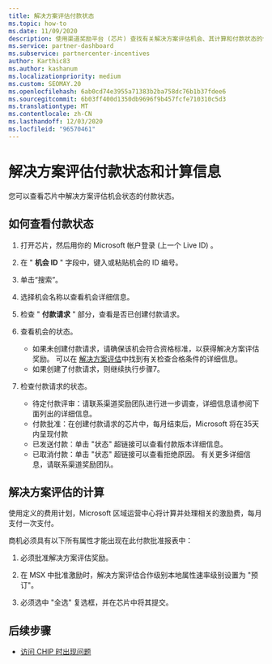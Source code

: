 ```yaml
---
title: 解决方案评估付款状态
ms.topic: how-to
ms.date: 11/09/2020
description: 使用渠道奖励平台 (芯片) 查找有关解决方案评估机会、其计算和付款状态的信息。
ms.service: partner-dashboard
ms.subservice: partnercenter-incentives
author: Karthic83
ms.author: kashanum
ms.localizationpriority: medium
ms.custom: SEOMAY.20
ms.openlocfilehash: 6ab0cd74e3955a71383b2ba758dc76b1b37fdee6
ms.sourcegitcommit: 6b03ff400d1350db9696f9b457fcfe710310c5d3
ms.translationtype: MT
ms.contentlocale: zh-CN
ms.lasthandoff: 12/03/2020
ms.locfileid: "96570461"
---
```

# <a name="solution-assessment-payment-status-and-calculation-info"></a>解决方案评估付款状态和计算信息

您可以查看芯片中解决方案评估机会状态的付款状态。

## <a name="how-to-review-your-payment-status"></a>如何查看付款状态

1. 打开芯片，然后用你的 Microsoft 帐户登录 (上一个 Live ID) 。
2. 在 " **机会 ID** " 字段中，键入或粘贴机会的 ID 编号。
3. 单击“搜索”。 
4. 选择机会名称以查看机会详细信息。
5. 检查 " **付款请求** " 部分，查看是否已创建付款请求。
6. 查看机会的状态。

    - 如果未创建付款请求，请确保该机会符合资格标准，以获得解决方案评估奖励。 可以在 [解决方案评估](chip-solution-assessment.md)中找到有关检查合格条件的详细信息。
    - 如果创建了付款请求，则继续执行步骤7。
7. 检查付款请求的状态。

    - 待定付款评审：请联系渠道奖励团队进行进一步调查，详细信息请参阅下面列出的详细信息。
    - 付款批准：在创建付款请求的芯片中，每月结束后，Microsoft 将在35天内呈现付款
    -  已发送付款：单击 "状态" 超链接可以查看付款版本详细信息。
    - 已取消付款：单击 "状态" 超链接可以查看拒绝原因。 有关更多详细信息，请联系渠道奖励团队。

## <a name="calculations-for-solutions-assessment"></a>解决方案评估的计算

使用定义的费用计划，Microsoft 区域运营中心将计算并处理相关的激励费，每月支付一次支付。

商机必须具有以下所有属性才能出现在此付款批准报表中：

1. 必须批准解决方案评估奖励。

1. 在 MSX 中批准激励时，解决方案评估合作级别本地属性速率级别设置为 "预订"。
 
1. 必须选中 "全选" 复选框，并在芯片中将其提交。

## <a name="next-steps"></a>后续步骤

- [访问 CHIP 时出现问题](chip-access-trouble.md) 
